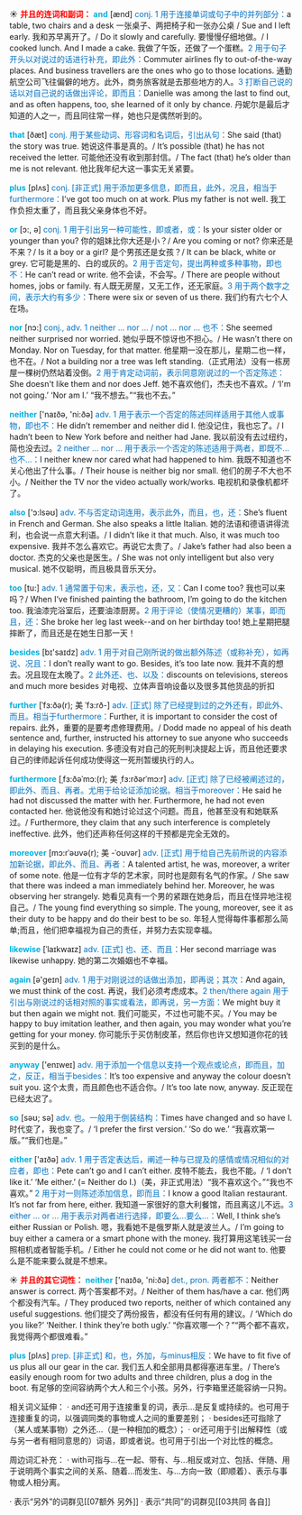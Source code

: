 ☀ <font color="red">**并且的连词和副词：**</font>
<font color="sky blue">**and**</font> [ænd] 
<font color="#0070c0">conj. 1 用于连接单词或句子中的并列部分：</font>a table, two chairs and a desk 一张桌子、两把椅子和一张办公桌 / Sue and I left early. 我和苏早离开了。/ Do it slowly and carefully. 要慢慢仔细地做。/ I cooked lunch. And I made a cake. 我做了午饭，还做了一个蛋糕。<font color="#0070c0">2 用于句子开头以对说过的话进行补充，即此外：</font>Commuter airlines fly to out-of-the-way places. And business travellers are the ones who go to those locations. 通勤航空公司飞往偏僻的地方。此外，商务旅客就是去那些地方的人。<font color="#0070c0">3 打断自己说的话以对自己说的话做出评论，即而且：</font>Danielle was among the last to find out, and as often happens, too, she learned of it only by chance. 丹妮尔是最后才知道的人之一，而且同往常一样，她也只是偶然听到的。

<font color="sky blue">**that**</font> [ðæt] 
<font color="#0070c0">conj. 用于某些动词、形容词和名词后，引出从句：</font>She said (that) the story was true. 她说这件事是真的。/ It’s possible (that) he has not received the letter. 可能他还没有收到那封信。/ The fact (that) he’s older than me is not relevant. 他比我年纪大这一事实无关紧要。

<font color="sky blue">**plus**</font> [plʌs] 
<font color="#0070c0">conj. [非正式] 用于添加更多信息，即而且，此外，况且，相当于furthermore：</font>I’ve got too much on at work. Plus my father is not well. 我工作负担太重了，而且我父亲身体也不好。

<font color="sky blue">**or**</font> [ɔ:, ə] 
<font color="#0070c0">conj. 1 用于引出另一种可能性，即或者，或：</font>Is your sister older or younger than you? 你的姐妹比你大还是小？/ Are you coming or not? 你来还是不来？/ Is it a boy or a girl? 是个男孩还是女孩？/ It can be black, white or grey. 它可能是黑的、白的或灰的。<font color="#0070c0">2 用于否定句，提出两种或多种事物，即也不：</font>He can’t read or write. 他不会读，不会写。/ There are people without homes, jobs or family. 有人既无房屋，又无工作，还无家庭。<font color="#0070c0">3 用于两个数字之间，表示大约有多少：</font>There were six or seven of us there. 我们约有六七个人在场。

<font color="sky blue">**nor**</font> [nɔ:] 
<font color="#0070c0">conj., adv. 1 neither ... nor ... / not ... nor ... 也不：</font>She seemed neither surprised nor worried. 她似乎既不惊讶也不担心。/ He wasn’t there on Monday. Nor on Tuesday, for that matter. 他星期一没在那儿，星期二也一样，也不在。/ Not a building nor a tree was left standing.（正式用法）没有一栋房屋一棵树仍然站着没倒。<font color="#0070c0">2 用于肯定动词前，表示同意刚说过的一个否定陈述：</font>She doesn't like them and nor does Jeff. 她不喜欢他们，杰夫也不喜欢。/ ‘I'm not going.’ ‘Nor am I.’ “我不想去。”“我也不去。”

<font color="sky blue">**neither**</font> ['naɪðə, 'ni:ðə] 
<font color="#0070c0">adv. 1 用于表示一个否定的陈述同样适用于其他人或事物，即也不：</font>He didn’t remember and neither did I. 他没记住，我也忘了。/ I hadn’t been to New York before and neither had Jane. 我以前没有去过纽约，简也没去过。<font color="#0070c0">2 neither ... nor ... 用于表示一个否定的陈述适用于两者，即既不…也不…：</font>I neither knew nor cared what had happened to him. 我既不知道也不关心他出了什么事。/ Their house is neither big nor small. 他们的房子不大也不小。/ Neither the TV nor the video actually work/works. 电视机和录像机都坏了。

<font color="sky blue">**also**</font> ['ɔ:lsəʊ] 
<font color="#0070c0">adv. 不与否定动词连用，表示此外，而且，也，还：</font>She’s fluent in French and German. She also speaks a little Italian. 她的法语和德语讲得流利，也会说一点意大利语。/ I didn’t like it that much. Also, it was much too expensive. 我并不怎么喜欢它。再说它太贵了。/ Jake’s father had also been a doctor. 杰克的父亲也是医生。/ She was not only intelligent but also very musical. 她不仅聪明，而且极具音乐天分。

<font color="sky blue">**too**</font> [tu:] 
<font color="#0070c0">adv. 1 通常置于句末，表示也，还，又：</font>Can I come too? 我也可以来吗？/ When I’ve finished painting the bathroom, I’m going to do the kitchen too. 我油漆完浴室后，还要油漆厨房。<font color="#0070c0">2 用于评论（使情况更糟的）某事，即而且，还：</font>She broke her leg last week--and on her birthday too! 她上星期把腿摔断了，而且还是在她生日那一天！

<font color="sky blue">**besides**</font> [bɪ'saɪdz] 
<font color="#0070c0">adv. 1 用于对自己刚所说的做出额外陈述（或称补充），如再说、况且：</font>I don’t really want to go. Besides, it’s too late now. 我并不真的想去。况且现在太晚了。<font color="#0070c0">2 此外还、也、以及：</font>discounts on televisions, stereos and much more besides 对电视、立体声音响设备以及很多其他货品的折扣
           
<font color="sky blue">**further**</font> [ˈfɜ:ðə(r); 美 ˈfɜ:rð-]
<font color="#0070c0">adv. [正式] 除了已经提到过的之外还有，即此外、而且。相当于furthermore：</font>Further, it is important to consider the cost of repairs. 此外，重要的是要考虑修理费用。/ Dodd made no appeal of his death sentence and, further, instructed his attorney to sue anyone who succeeds in delaying his execution. 多德没有对自己的死刑判决提起上诉，而且他还要求自己的律师起诉任何成功使得这一死刑暂缓执行的人。
           
<font color="sky blue">**furthermore**</font> [ˌfɜ:ðəˈmɔ:(r); 美 ˌfɜ:rðərˈmɔ:r]
<font color="#0070c0">adv. [正式] 除了已经被阐述过的，即此外、而且、再者。尤用于给论证添加论据。相当于moreover：</font>He said he had not discussed the matter with her. Furthermore, he had not even contacted her. 他说他没有和她讨论过这个问题。而且，他甚至没有和她联系过。/ Furthermore, they claim that any such interference is completely ineffective. 此外，他们还声称任何这样的干预都是完全无效的。           
           
<font color="sky blue">**moreover**</font> [mɔ:rˈəʊvə(r); 美 -ˈoʊvər]
<font color="#0070c0">adv. [正式] 用于给自己先前所说的内容添加新论据，即此外、而且、再者：</font>A talented artist, he was, moreover, a writer of some note. 他是一位有才华的艺术家，同时也是颇有名气的作家。/ She saw that there was indeed a man immediately behind her. Moreover, he was observing her strangely. 她看见真有一个男的紧跟在她身后，而且在怪异地注视自己。/ The young find everything so simple. The young, moreover, see it as their duty to be happy and do their best to be so. 年轻人觉得每件事都那么简单;而且，他们把幸福视为自己的责任，并努力去实现幸福。

<font color="sky blue">**likewise**</font> [ˈlaɪkwaɪz]
<font color="#0070c0">adv. [正式] 也、还、而且：</font>Her second marriage was likewise unhappy. 她的第二次婚姻也不幸福。

<font color="sky blue">**again**</font> [ə'ɡeɪn] 
<font color="#0070c0">adv. 1 用于对刚说过的话做出添加，即再说；其次：</font>And again, we must think of the cost. 再说，我们必须考虑成本。<font color="#0070c0">2 then/there again 用于引出与刚说过的话相对照的事实或看法，即再说，另一方面：</font>We might buy it but then again we might not. 我们可能买，不过也可能不买。/ You may be happy to buy imitation leather, and then again, you may wonder what you’re getting for your money. 你可能乐于买仿制皮革，然后你也许又想知道你花的钱买到的是什么。

<font color="sky blue">**anyway**</font> ['enɪweɪ] 
<font color="#0070c0">adv. 用于添加一个信息以支持一个观点或论点，即而且，加之，反正，相当于besides：</font>It’s too expensive and anyway the colour doesn’t suit you. 这个太贵，而且颜色也不适合你。/ It’s too late now, anyway. 反正现在已经太迟了。

<font color="sky blue">**so**</font> [səʊ; sə] 
<font color="#0070c0">adv. 也。一般用于倒装结构：</font>Times have changed and so have I. 时代变了，我也变了。/ ‘I prefer the first version.’ ‘So do we.’ “我喜欢第一版。”“我们也是。”

<font color="sky blue">**either**</font> ['aɪðə] 
<font color="#0070c0">adv. 1 用于否定表达后，阐述一种与已提及的感情或情况相似的对应者，即也：</font>Pete can’t go and I can’t either. 皮特不能去，我也不能。/ ‘I don’t like it.’ ‘Me either.’ (= Neither do I.)（美，非正式用法）“我不喜欢这个。”“我也不喜欢。” <font color="#0070c0">2 用于对一则陈述添加信息，即而且：</font>I know a good Italian restaurant. It’s not far from here, either. 我知道一家很好的意大利餐馆，而且离这儿不远。<font color="#0070c0">3 either ... or ... 用于表示对两者进行选择，即要么…要么…：</font>Well, I think she’s either Russian or Polish. 嗯，我看她不是俄罗斯人就是波兰人。/ I’m going to buy either a camera or a smart phone with the money. 我打算用这笔钱买一台照相机或者智能手机。/ Either he could not come or he did not want to. 他要么是不能来要么就是不想来。

☀ <font color="red">**并且的其它词性：**</font>
<font color="sky blue">**neither**</font> ['naɪðə, 'ni:ðə] 
<font color="#0070c0">det., pron. 两者都不：</font>Neither answer is correct. 两个答案都不对。/ Neither of them has/have a car. 他们两个都没有汽车。/ They produced two reports, neither of which contained any useful suggestions. 他们提交了两份报告，都没有任何有用的建议。/ ‘Which do you like?’ ‘Neither. I think they’re both ugly.’ “你喜欢哪一个？”“两个都不喜欢，我觉得两个都很难看。”

<font color="sky blue">**plus**</font> [plʌs] 
<font color="#0070c0">prep. [非正式] 和，也，外加，与minus相反：</font>We have to fit five of us plus all our gear in the car. 我们五人和全部用具都得塞进车里。/ There’s easily enough room for two adults and three children, plus a dog in the boot. 有足够的空间容纳两个大人和三个小孩。另外，行李箱里还能容纳一只狗。

相关词义延伸：
· and还可用于连接重复的词，表示…是反复或持续的。也可用于连接重复的词，以强调同类的事物或人之间的重要差别；
· besides还可指除了（某人或某事物）之外还…（是一种相加的概念）；
· or还可用于引出解释性（或与另一者有相同意思的）词语，即或者说。也可用于引出一个对比性的概念。

周边词汇补充：
· with可指与…在一起、带有、与…相反或对立、包括、伴随、用于说明两个事实之间的关系、随着…而发生、与…方向一致（即顺着）、表示与事物或人相分离。

· 表示“另外”的词群见[[07额外 另外]]
· 表示“共同”的词群见[[03共同 各自]]

